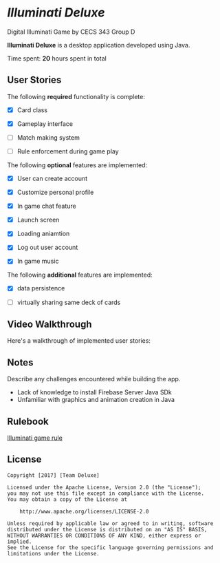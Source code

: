 # *Illuminati Deluxe*
Digital Illuminati Game by CECS 343 Group D

**Illuminati Deluxe** is a desktop application developed using Java.

Time spent: **20** hours spent in total

## User Stories

The following **required** functionality is complete:

- [x] Card class
- [x] Gameplay interface
- [ ] Match making system
- [ ] Rule enforcement during game play


The following **optional** features are implemented:

- [x] User can create account
- [x] Customize personal profile
- [x] In game chat feature
- [x] Launch screen
- [x] Loading aniamtion
- [x] Log out user account
- [x] In game music


The following **additional** features are implemented:
- [x] data persistence
- [ ] virtually sharing same deck of cards



## Video Walkthrough 

Here's a walkthrough of implemented user stories:

<!-- <img src='http://i.imgur.com/28m2wgg.gif' title='Video Walkthrough' width='' alt='Video Walkthrough' />

GIF created with [LiceCap](http://www.cockos.com/licecap/). -->

## Notes

Describe any challenges encountered while building the app.
- Lack of knowledge to install Firebase Server Java SDk
- Unfamiliar with graphics and animation creation in Java

## Rulebook
[Illuminati game rule](http://www.sjgames.com/illuminati/img/illuminati_rules.pdf)


## License

    Copyright [2017] [Team Deluxe]

    Licensed under the Apache License, Version 2.0 (the "License");
    you may not use this file except in compliance with the License.
    You may obtain a copy of the License at

        http://www.apache.org/licenses/LICENSE-2.0

    Unless required by applicable law or agreed to in writing, software
    distributed under the License is distributed on an "AS IS" BASIS,
    WITHOUT WARRANTIES OR CONDITIONS OF ANY KIND, either express or implied.
    See the License for the specific language governing permissions and
    limitations under the License.
